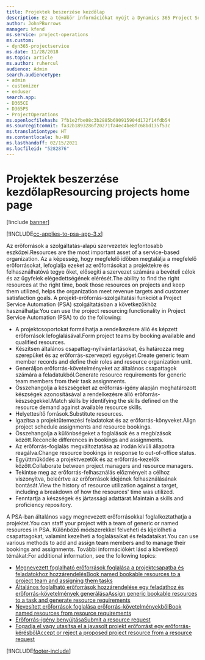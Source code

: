 ```yaml
---
title: Projektek beszerzése kezdőlap
description: Ez a témakör információkat nyújt a Dynamics 365 Project Service Automation (PSA) erőforrás-kezelési képességeiről.
author: JohnPBurrows
manager: kfend
ms.service: project-operations
ms.custom:
- dyn365-projectservice
ms.date: 11/28/2018
ms.topic: article
ms.author: ruhercul
audience: Admin
search.audienceType:
- admin
- customizer
- enduser
search.app:
- D365CE
- D365PS
- ProjectOperations
ms.openlocfilehash: 7fb1e2fbe08c3b2885b690915904d172f14fdb54
ms.sourcegitcommit: fa32b1893286f20271fa4ec4be8fc68bd135f53c
ms.translationtype: HT
ms.contentlocale: hu-HU
ms.lasthandoff: 02/15/2021
ms.locfileid: "5282876"
---
```

# <a name="resourcing-projects-home-page"></a><span data-ttu-id="91db7-103">Projektek beszerzése kezdőlap</span><span class="sxs-lookup"><span data-stu-id="91db7-103">Resourcing projects home page</span></span>

[!include [banner](../includes/psa-now-project-operations.md)]

[!INCLUDE[cc-applies-to-psa-app-3.x](../includes/cc-applies-to-psa-app-3x.md)]

<span data-ttu-id="91db7-104">Az erőforrások a szolgáltatás-alapú szervezetek legfontosabb eszközei.</span><span class="sxs-lookup"><span data-stu-id="91db7-104">Resources are the most important asset of a service-based organization.</span></span> <span data-ttu-id="91db7-105">Az a képesség, hogy megfelelő időben megtalálja a megfelelő erőforrásokat, lefoglalja ezeket az erőforrásokat a projektekre és felhasználhatóvá tegye őket, elősegíti a szervezet számára a bevételi célok és az ügyfelek elégedettségének elérését.</span><span class="sxs-lookup"><span data-stu-id="91db7-105">The ability to find the right resources at the right time, book those resources on projects and keep them utilized, helps the organization meet revenue targets and customer satisfaction goals.</span></span> <span data-ttu-id="91db7-106">A projekt-erőforrás-szolgáltatási funkciót a Project Service Automation (PSA) szolgáltatásban a következőkhöz használhatja:</span><span class="sxs-lookup"><span data-stu-id="91db7-106">You can use the project resourcing functionality in Project Service Automation (PSA) to do the following:</span></span>

- <span data-ttu-id="91db7-107">A projektcsoportokat formálhatja a rendelkezésre álló és képzett erőforrások lefoglalásával.</span><span class="sxs-lookup"><span data-stu-id="91db7-107">Form project teams by booking available and qualified resources.</span></span>
- <span data-ttu-id="91db7-108">Készítsen általános csapattag-nyilvántartásokat, és határozza meg szerepüket és az erőforrás-szervezeti egységet.</span><span class="sxs-lookup"><span data-stu-id="91db7-108">Create generic team member records and define their roles and resource organization unit.</span></span>
- <span data-ttu-id="91db7-109">Generáljon erőforrás-követelményeket az általános csapattagok számára a feladatukból.</span><span class="sxs-lookup"><span data-stu-id="91db7-109">Generate resource requirements for generic team members from their task assignments.</span></span>
- <span data-ttu-id="91db7-110">Összehangolja a készségeket az erőforrás-igény alapján meghatározott készségek azonosításával a rendelkezésre álló erőforrás-készségekkel.</span><span class="sxs-lookup"><span data-stu-id="91db7-110">Match skills by identifying the skills defined on the resource demand against available resource skills.</span></span>
- <span data-ttu-id="91db7-111">Helyettesítő források.</span><span class="sxs-lookup"><span data-stu-id="91db7-111">Substitute resources.</span></span>
- <span data-ttu-id="91db7-112">Igazítsa a projektütemezési feladatokat és az erőforrás-könyveket.</span><span class="sxs-lookup"><span data-stu-id="91db7-112">Align project schedule assignments and resource bookings.</span></span>
- <span data-ttu-id="91db7-113">Összehangolja a különbségeket a foglalások és a megbízások között.</span><span class="sxs-lookup"><span data-stu-id="91db7-113">Reconcile differences in bookings and assignments.</span></span>
- <span data-ttu-id="91db7-114">Az erőforrás-foglalás megváltoztatása az irodán kívüli állapotra reagálva.</span><span class="sxs-lookup"><span data-stu-id="91db7-114">Change resource bookings in response to out-of-office status.</span></span>
- <span data-ttu-id="91db7-115">Együttműködés a projektvezetők és az erőforrás-kezelők között.</span><span class="sxs-lookup"><span data-stu-id="91db7-115">Collaborate between project managers and resource managers.</span></span>
- <span data-ttu-id="91db7-116">Tekintse meg az erőforrás-felhasználás előzményeit a célhoz viszonyítva, beleértve az erőforrások idejének felhasználásának bontását.</span><span class="sxs-lookup"><span data-stu-id="91db7-116">View the history of resource utilization against a target, including a breakdown of how the resources' time was utilized.</span></span>
- <span data-ttu-id="91db7-117">Fenntartja a készségek és jártassági adattárat.</span><span class="sxs-lookup"><span data-stu-id="91db7-117">Maintain a skills and proficiency repository.</span></span>


<span data-ttu-id="91db7-118">A PSA-ban általános vagy megnevezett erőforrásokkal foglalkoztathatja a projektet.</span><span class="sxs-lookup"><span data-stu-id="91db7-118">You can staff your project with a team of generic or named resources in PSA.</span></span> <span data-ttu-id="91db7-119">Különböző módszerekkel felveheti és kijelölheti a csapattagokat, valamint kezelheti a foglalásaikat és feladataikat.</span><span class="sxs-lookup"><span data-stu-id="91db7-119">You can use various methods to add and assign team members and to manage their bookings and assignments.</span></span> <span data-ttu-id="91db7-120">További információkért lásd a következő témákat:</span><span class="sxs-lookup"><span data-stu-id="91db7-120">For additional information, see the following topics:</span></span>

- [<span data-ttu-id="91db7-121">Megnevezett foglalható erőforrások foglalása a projektcsapatba és feladatokhoz hozzárendelés</span><span class="sxs-lookup"><span data-stu-id="91db7-121">Book named bookable resources to a project team and assigning them tasks</span></span>](assign-named-bookable-resource.md)
- [<span data-ttu-id="91db7-122">Általános foglalható erőforrások hozzárendelése egy feladathoz és erőforrás-követelmények generálása</span><span class="sxs-lookup"><span data-stu-id="91db7-122">Assign generic bookable resources to a task and generate resource requirements</span></span>](assign-generic-bookable-resource.md)
- [<span data-ttu-id="91db7-123">Nevesített erőforrások foglalása erőforrás-követelményekből</span><span class="sxs-lookup"><span data-stu-id="91db7-123">Book named resources from resource requirements</span></span>](book-named-resource.md)
- [<span data-ttu-id="91db7-124">Erőforrás-igény benyújtása</span><span class="sxs-lookup"><span data-stu-id="91db7-124">Submit a resource request</span></span>](submit-resource-request.md)
- [<span data-ttu-id="91db7-125">Fogadja el vagy utasítsa el a javasolt projekt erőforrást egy erőforrás-kérésből</span><span class="sxs-lookup"><span data-stu-id="91db7-125">Accept or reject a proposed project resource from a resource request</span></span>](accept-reject-proposed-resource.md)


[!INCLUDE[footer-include](../includes/footer-banner.md)]